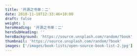 ```yaml
---
title: '开源之书单：二'
date: 2018-11-18T12:33:46+10:00
draft: false
weight: 1
heroHeading: '开源之书单：二'
heroSubHeading: ''
heroBackground: 'https://source.unsplash.com/random/?book'
thumbnail: 'https://source.unsplash.com/random/?book'
images: ['/images/book-lists/open-source-book-list-2.jpg']
---
```



